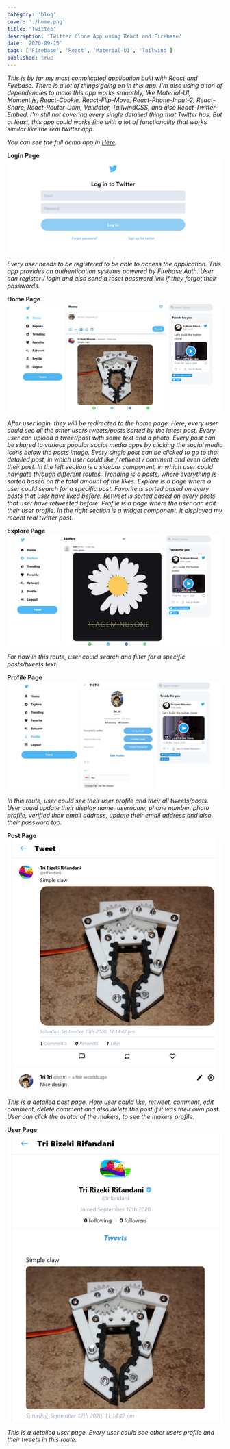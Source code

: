 ```yaml
---
category: 'blog'
cover: './home.png'
title: 'Twittee'
description: 'Twitter Clone App using React and Firebase'
date: '2020-09-15'
tags: ['Firebase', 'React', 'Material-UI', 'Tailwind']
published: true
---
```


_This is by far my most complicated application built with React and Firebase. There is a lot of things going on in this app. I'm also using a ton of dependencies to make this app works smoothly, like Material-UI, Moment.js, React-Cookie, React-Flip-Move, React-Phone-Input-2, React-Share, React-Router-Dom, Validator, TailwindCSS, and also React-Twitter-Embed. I'm still not covering every single detailed thing that Twitter has. But at least, this app could works fine with a lot of functionality that works similar like the real twitter app._

_You can see the full demo app in [Here](https://rifandani-twitter-clone.web.app/)._

**Login Page**
![Login Page](./login.png)

_Every user needs to be registered to be able to access the application. This app provides an authentication systems powered by Firebase Auth. User can register / login and also send a reset password link if they forgot their passwords._

**Home Page**
![Home Page](./home.png)

_After user login, they will be redirected to the home page. Here, every user could see all the other users tweets/posts sorted by the latest post. Every user can upload a tweet/post with some text and a photo. Every post can be shared to various popular social media apps by clicking the social media icons below the posts image. Every single post can be clicked to go to that detailed post, in which user could like / retweet / comment and even delete their post. In the left section is a sidebar component, in which user could navigate through different routes. Trending is a posts, where everything is sorted based on the total amount of the likes. Explore is a page where a user could search for a specific post. Favorite is sorted based on every posts that user have liked before. Retweet is sorted based on every posts that user have retweeted before. Profile is a page where the user can edit their user profile. In the right section is a widget component. It displayed my recent real twitter post._

**Explore Page**
![Explore Page](./explore.png)

_For now in this route, user could search and filter for a specific posts/tweets text._

**Profile Page**
![Profile Page](./edit-profile.png)

_In this route, user could see their user profile and their all tweets/posts. User could update their display name, username, phone number, photo profile, verified their email address, update their email address and also their password too._

**Post Page**
![Post Page](./post.png)

_This is a detailed post page. Here user could like, retweet, comment, edit comment, delete comment and also delete the post if it was their own post. User can click the avatar of the makers, to see the makers profile._

**User Page**
![User Page](./user.png)

_This is a detailed user page. Every user could see other users profile and their tweets in this route._
